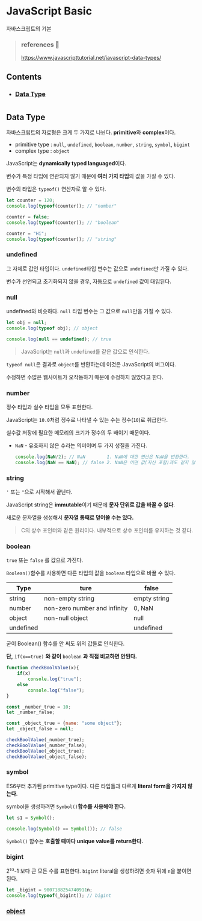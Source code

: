 # JavaScript Basic

자바스크립트의 기본
> ### references 🔗  
> https://www.javascripttutorial.net/javascript-data-types/   

## Contents		
* ### [Data Type](https://github.com/mingeun2154/skill/tree/main/JS/basic/data-type-1)      

#    

## Data Type
자바스크립트의 자료형은 크게 두 가지로 나뉜다. **primitive**와 **complex**이다.  

* primitive type : `null`, `undefined`, `boolean`, `number`, `string`, `symbol`, `bigint`
* complex type : `object`

JavaScript는 **dynamically typed languaged**이다. 

변수가 특정 타입에 연관되지 않기 때문에 **여러 가지 타입**의 값을 가질 수 있다.

변수의 타입은 `typeof()` 연산자로 알 수 있다.

```JavaScript
let counter = 120;
console.log(typeof(counter)); // "number"

counter = false;
console.log(typeof(counter)); // "boolean"

counter = "Hi";
console.log(typeof(counter)); // "string"
```

### undefined
그 자체로 값인 타입이다. `undefined`타입 변수는 값으로 `undefined`만 가질 수 있다.

변수가 선언되고 초기화되지 않을 경우, 자동으로 `undefined` 값이 대입된다.

### null
undefined와 비슷하다. `null` 타입 변수는 그 값으로 `null`만을 가질 수 있다.

```JavaScript
let obj = null;
console.log(typeof obj); // object

console.log(null == undefined); // true
```
> JavaScript는 `null`과 `undefined`를 같은 값으로 인식한다.

`typeof null`은 결과로 `object`를 반환하는데 이것은 JavaScript의 버그이다. 

수정하면 수많은 웹사이트가 오작동하기 때문에 수정하지 않았다고 한다.

### number
정수 타입과 실수 타입을 모두 표현한다.

JavaScript는 `10.0`처럼 정수로 나타낼 수 있는 수는 정수(`10`)로 취급한다.

실수값 저장에 필요한 메모리의 크기가 정수의 두 배이기 때문이다.

* `NaN` - 유효하지 않은 수라는 의미이며 두 가지 성질을 가진다.

	```JavaScript
	console.log(NaN/2); // NaN  	  1. NaN에 대한 연산은 NaN을 반환한다.
	console.log(NaN == NaN); // false 2. NaN은 어떤 값(자신 포함)과도 같지 않다.
	```

### string 
`'` 또는 `"`으로 시작해서 끝난다.

JavaScript string은 **immutable**이기 때문에 **문자 단위로 값을 바꿀 수 없다**. 

새로운 문자열을 생성해서 **문자열 통째로 덮어쓸 수는 있다.**

> C의 상수 포인터와 같은 원리이다. 내부적으로 상수 포인터를 유지하는 것 같다.

### boolean
`true` 또는 `false` 를 값으로 가진다.

`Boolean()`함수를 사용하면 다른 타입의 값을 `boolean` 타입으로 바꿀 수 있다.

|Type     |ture                        |false       |
|---------|----------------------------|------------|
|string 	|non-empty string            |empty string|
|number	  |non-zero number and infinity|0, NaN      |
|object	  |non-null object             |null        |
|undefined|	                           |undefined   |

굳이 Boolean() 함수를 안 써도 위의 값들로 인식한다.    

**단,** `if(x==true)` **와 같이** `boolean` **과 직접 비교하면 안된다.**

```JavaScript
function checkBoolValue(x){
    if(x)
        console.log("true");
    else
        console.log("false");
}

const _number_true = 10;
let _number_false;

const _object_true = {name: "some object"};
let _object_false = null;

checkBoolValue(_number_true);
checkBoolValue(_number_false);
checkBoolValue(_object_true);
checkBoolValue(_object_false);
```

### symbol
ES6부터 추가된 primitive type이다. 다른 타입들과 다르게 **literal form을 가지지 않는다.**

symbol을 생성하려면 `Symbol()`**함수를 사용해야 한다.**

```JavaScript
let s1 = Symbol();

console.log(Symbol() == Symbol()); // false
```

`Symbol()` 함수는 **호출할 때마다 unique value를 return한다.**

### bigint
2⁵³-1 보다 큰 모든 수를 표현한다. `bigint` literal을 생성하려면 숫자 뒤에 `n`을 붙이면 된다.

```JavaScript
let _bigint = 9007188254740911n;
console.log(typeof(_bigint)); // bigint
```

### [object](#)

